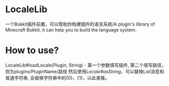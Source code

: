 # LocaleLib
一个Bukkit插件前置，可以帮助你构建插件的语言系统/A plugin's library of Minecraft Bukkit, it can help you to build the language system.
# How to use?
LocaleLib#loadLocale(Plugin, String) - 第一个参数填写插件, 第二个填写路径，则为plugins/PluginName/路径
然后使用*Locale#asString*，可以替换List消息和普通字符串, 会替换字符串中的{0}，{1}，以此类推。

